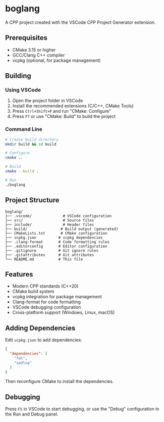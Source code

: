 # boglang

A CPP project created with the VSCode CPP Project Generator extension.

## Prerequisites

- CMake 3.15 or higher
- GCC/Clang C++ compiler
- vcpkg (optional, for package management)

## Building

### Using VSCode

1. Open the project folder in VSCode
2. Install the recommended extensions (C/C++, CMake Tools)
3. Press `Ctrl+Shift+P` and run "CMake: Configure"
4. Press `F7` or use "CMake: Build" to build the project

### Command Line

```bash
# Create build directory
mkdir build && cd build

# Configure
cmake ..

# Build
cmake --build .

# Run
./boglang
```

## Project Structure

```
boglang/
├── .vscode/              # VSCode configuration
├── src/                  # Source files
├── include/              # Header files
├── build/               # Build output (generated)
├── CMakeLists.txt       # CMake configuration
├── vcpkg.json          # vcpkg dependencies
├── .clang-format       # Code formatting rules
├── .editorconfig       # Editor configuration
├── .gitignore          # Git ignore rules
├── .gitattributes      # Git attributes
└── README.md           # This file
```

## Features

- Modern CPP standards (C++20)
- CMake build system
- vcpkg integration for package management
- Clang-format for code formatting
- VSCode debugging configuration
- Cross-platform support (Windows, Linux, macOS)

## Adding Dependencies

Edit `vcpkg.json` to add dependencies:

```json
{
  "dependencies": [
    "fmt",
    "spdlog"
  ]
}
```

Then reconfigure CMake to install the dependencies.

## Debugging

Press `F5` in VSCode to start debugging, or use the "Debug" configuration in the Run and Debug panel.
